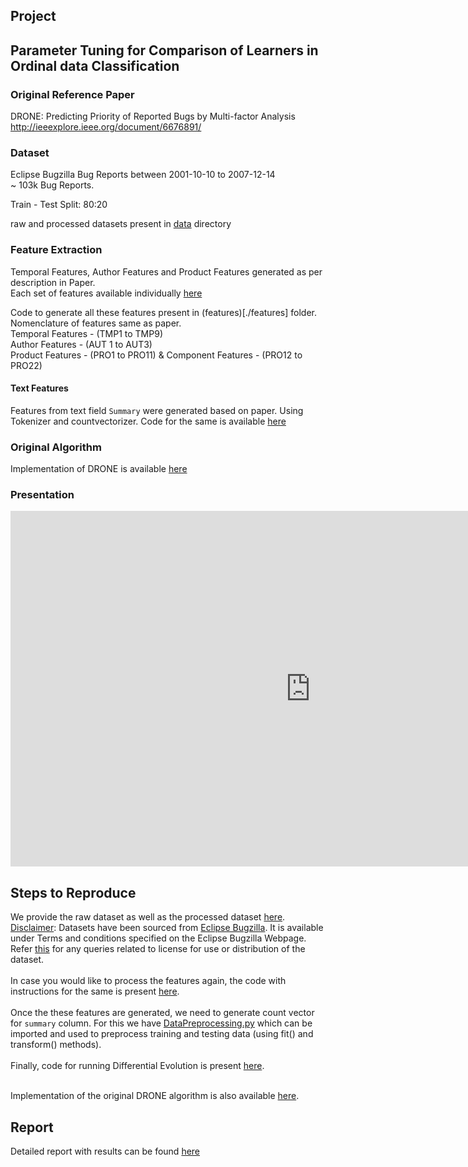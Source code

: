 ## Project

## Parameter Tuning for Comparison of Learners in Ordinal data Classification

### Original Reference Paper
DRONE: Predicting Priority of Reported Bugs by Multi-factor Analysis <br />
http://ieeexplore.ieee.org/document/6676891/

### Dataset
Eclipse Bugzilla Bug Reports between 2001-10-10 to 2007-12-14 <br />
~ 103k Bug Reports. <br />

Train - Test Split: 80:20 <br />

raw and processed datasets present in [data](./data) directory <br />

### Feature Extraction
Temporal Features, Author Features and Product Features generated as per description in Paper. <br />
Each set of features available individually [here](./data/individual_features) <br />

Code to generate all these features present in (features)[./features] folder. <br />
Nomenclature of features same as paper. <br />
Temporal Features - (TMP1 to TMP9) <br />
Author Features - (AUT 1 to AUT3) <br />
Product Features - (PRO1 to PRO11) & Component Features - (PRO12 to PRO22) <br />

#### Text Features
Features from text field `Summary` were generated based on paper. Using Tokenizer and countvectorizer.
Code for the same is available [here](./code/data_preprocessing)

### Original Algorithm
Implementation of DRONE is available [here](./code/DRONE.ipynb) <br />

### Presentation
<iframe src="https://docs.google.com/presentation/d/e/2PACX-1vRdtyMwFkwkVga6Zxa3KkuliTJdIu_qR9VK6P1sTyLTBS2ix6oZoc0f96Tw81uzFoplEenYqwe1GRZ0/embed?start=false&loop=false&delayms=3000" frameborder="0" width="960" height="569" allowfullscreen="true" mozallowfullscreen="true" webkitallowfullscreen="true"></iframe>

## Steps to Reproduce
We provide the raw dataset as well as the processed dataset [here](./data). <br/>
<u>Disclaimer</u>: Datasets have been sourced from [Eclipse Bugzilla](https://bugs.eclipse.org/bugs). It is available under Terms and conditions specified on the Eclipse Bugzilla Webpage. Refer [this](http://www.eclipse.org/legal/termsofuse.php) for any queries related to license for use or distribution of the dataset. <br /> <br /> 
In case you would like to process the features again, the code with instructions for the same is present [here](./code/FeatureGeneration). <br /><br /> 
Once the these features are generated, we need to generate count vector for `summary` column. For this we have [DataPreprocessing.py](./code/DataPreprocessing.py) which can be imported and used to preprocess training and testing data (using fit() and transform() methods). <br /><br /> 
Finally, code for running Differential Evolution is present [here](./code/ParameterTuningDE.ipynb). <br /><br /> 

Implementation of the original DRONE algorithm is also available [here](./code/DRONE.ipynb). <br />

## Report
Detailed report with results can be found [here](./report/Report_Group_I.pdf)


